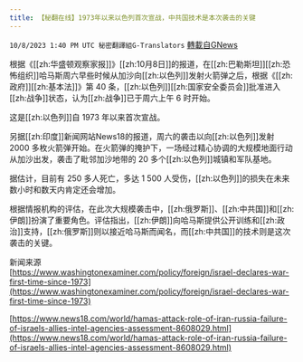 ```yaml
---
title: 【秘翻在线】1973年以来以色列首次宣战，中共国技术是本次袭击的关键
---
```

`10/8/2023 1:40 PM UTC 秘密翻譯組G-Translators` [轉載自GNews](https://gnews.org/articles/1803677)

根据《[[zh:华盛顿观察家报]]》[[zh:10月8日]]的报道，在[[zh:巴勒斯坦]][[zh:恐怖组织]]哈马斯周六早些时候从加沙向[[zh:以色列]]发射火箭弹之后，根据《[[zh:政府]][[zh:基本法]]》第 40 条，[[zh:以色列]][[zh:国家安全委员会]]批准进入[[zh:战争]]状态，认为[[zh:战争]]已于周六上午 6 时开始。

这是[[zh:以色列]]自 1973 年以来首次宣战。

另据[[zh:印度]]新闻网站News18的报道，周六的袭击以向[[zh:以色列]]发射 2000 多枚火箭弹开始。在火箭弹的掩护下，一场经过精心协调的大规模地面行动从加沙出发，袭击了毗邻加沙地带的 20 多个[[zh:以色列]]城镇和军队基地。

据估计，目前有 250 多人死亡，多达 1 500 人受伤，[[zh:以色列]]的损失在未来数小时和数天内肯定还会增加。

根据情报机构的评估，在此次大规模袭击中，[[zh:俄罗斯]]、[[zh:中共国]]和[[zh:伊朗]]扮演了重要角色。评估指出，[[zh:伊朗]]向哈马斯提供公开训练和[[zh:政治]]支持，[[zh:俄罗斯]]则以接近哈马斯而闻名，而[[zh:中共国]]的技术则是这次袭击的关键。

新闻来源  
[https://www.washingtonexaminer.com/policy/foreign/israel-declares-war-first-time-since-1973](https://www.washingtonexaminer.com/policy/foreign/israel-declares-war-first-time-since-1973)

[https://www.news18.com/world/hamas-attack-role-of-iran-russia-failure-of-israels-allies-intel-agencies-assessment-8608029.html](https://www.news18.com/world/hamas-attack-role-of-iran-russia-failure-of-israels-allies-intel-agencies-assessment-8608029.html)
